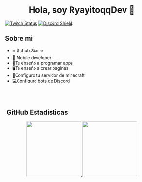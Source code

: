 <div align="center">
<h1 align="center">Hola, soy RyayitoqqDev  👋</h1>
</div>

[![Twitch Status](https://img.shields.io/twitch/status/aristidevs?style=social)](https://www.twitch.tv/ryayitoqq)
[![Discord Shield](https://discordapp.com/api/guilds/807719549075980308/widget.png?style=shield)](https://discord.com/invite/JzyzVGx9vU).

## Sobre mi

- ⭐ Github Star ⭐ 
- 📲 Mobile developer
- 🎥Te enseño a programar apps
- 🖥️Te enseño a crear paginas
- 🧱Configuro tu servidor de minecraft
- 💻Configuro bots de Discord 
<br>                                                                              
</td>  
</table>                                                                                 
</div>
<br>

## &nbsp;GitHub Estadisticas

<p align="center">
<a href="https://github.com/rayitoqq">
  <img height="180em" src="https://github-readme-stats-eight-theta.vercel.app/api?username=ArisGuimera&show_icons=true&theme=algolia&include_all_commits=true&count_private=true"/>
  <img height="180em" src="https://github-readme-stats-eight-theta.vercel.app/api/top-langs/?username=ArisGuimera&layout=compact&langs_count=8&theme=algolia"/>
</a>
</p>
